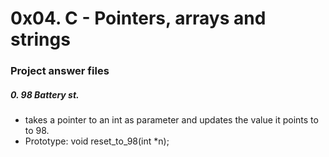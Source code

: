 # 0x04. C - Pointers, arrays and strings
### Project answer files

##### 0. 98 Battery st.
* takes a pointer to an int as parameter and updates the value it points to to 98.
* Prototype: void reset_to_98(int *n);